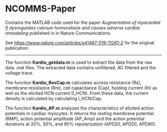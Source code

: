 # NCOMMS-Paper
Contains the MATLAB code used for the paper *Augmentation of myocardial If dysregulates calcium homeostasis and causes adverse cardiac remodeling* published in in Nature Communications.

See https://www.nature.com/articles/s41467-019-11261-2 for the original publication.

---
The function **Kardio_getdata.m** is used to extract the data from the raw data .mat files. The extracted data contains unfiltered, AC filtered and the voltage trace.

The function **Kardio_ResCap.m** calculates access resistance (Rs), membrane resistance (Rm), cell capacitance (Cap), holding current (Ih) as well as the elicited HCN current (I_HCN). From these data, the current density is calculated by calculating I_HCN/Cap.

The function **Kardio_AP.m** analyzes the characteristics of elicited action potentials in cardiac myocytes. It returns the resting membrane potential (RMP), action potential amplitude (AP_Amp) and the action potential durations at 20%, 50%, and 90% repolarization (APD20, APD50, APD90).
